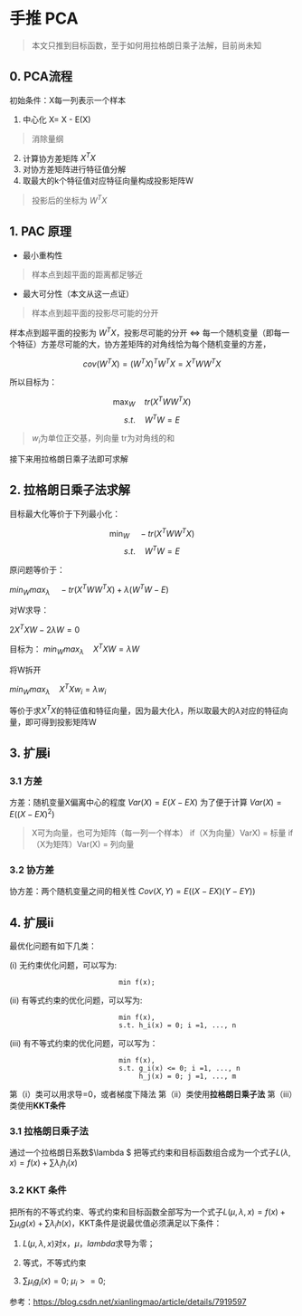# 手推 PCA

> 本文只推到目标函数，至于如何用拉格朗日乘子法解，目前尚未知

## 0. PCA流程

初始条件：X每一列表示一个样本

1. 中心化 X= X - E(X)

> 消除量纲

2. 计算协方差矩阵 $X^{T}X$
3. 对协方差矩阵进行特征值分解
4. 取最大的k个特征值对应特征向量构成投影矩阵W

> 投影后的坐标为 $W^{T}X$

## 1. PAC 原理

- 最小重构性

> 样本点到超平面的距离都足够近

- 最大可分性（本文从这一点证）

> 样本点到超平面的投影尽可能的分开

样本点到超平面的投影为 $W^{T}X$，投影尽可能的分开 <=> 每一个随机变量（即每一个特征）方差尽可能的大，协方差矩阵的对角线恰为每个随机变量的方差，

$$cov(W^{T}X) = (W^{T}X)^{T}W^{T}X = X^{T}WW^{T}X$$

所以目标为：

$$\max_W \quad tr(X^{T}WW^{T}X)$$
$$s.t. \quad W^{T}W = E$$


> $w_i$为单位正交基，列向量
> tr为对角线的和

接下来用拉格朗日乘子法即可求解

## 2. 拉格朗日乘子法求解

目标最大化等价于下列最小化：

$$\min_W \quad -tr(X^{T}WW^{T}X)$$
$$s.t. \quad W^{T}W = E$$

原问题等价于：

$min_W max_\lambda \quad -tr(X^{T}WW^{T}X)+\lambda (W^{T}W-E)$

对W求导：

$2X^{T}XW - 2\lambda W = 0$

目标为：
$min_W max_\lambda \quad X^{T}XW = \lambda W$

将W拆开

$min_W max_\lambda \quad X^{T}Xw_{i} = \lambda w_{i}$

等价于求$X^{T}X$的特征值和特征向量，因为最大化$\lambda$，所以取最大的$\lambda$对应的特征向量，即可得到投影矩阵W


## 3. 扩展i

### 3.1 方差

方差：随机变量X偏离中心的程度
$Var(X) = E(X-EX)$
为了便于计算
$Var(X) = E((X-EX)^{2})$

> X可为向量，也可为矩阵（每一列一个样本）
> if（X为向量）VarX) = 标量
> if（X为矩阵）Var(X) = 列向量

### 3.2 协方差

协方差：两个随机变量之间的相关性
$Cov(X, Y) = E((X-EX)(Y-EY))$

## 4. 扩展ii

最优化问题有如下几类：

(i) 无约束优化问题，可以写为:

                               min f(x);  

(ii) 有等式约束的优化问题，可以写为:

                               min f(x), 
                               s.t. h_i(x) = 0; i =1, ..., n 

(iii) 有不等式约束的优化问题，可以写为：

                               min f(x), 
                               s.t. g_i(x) <= 0; i =1, ..., n
                                    h_j(x) = 0; j =1, ..., m

第（i）类可以用求导=0，或者梯度下降法
第（ii）类使用**拉格朗日乘子法**
第（iii）类使用**KKT条件**

### 3.1 拉格朗日乘子法

通过一个拉格朗日系数$\lambda $ 把等式约束和目标函数组合成为一个式子$L(\lambda , x) = f(x) + \sum \lambda_i h_i(x)$

### 3.2 KKT 条件

把所有的不等式约束、等式约束和目标函数全部写为一个式子$L(\mu, \lambda, x) = f(x) + \sum \mu_i g(x)+\sum \lambda_i h(x)$，KKT条件是说最优值必须满足以下条件：

1. $L(\mu, \lambda, x)$对x，$\mu$，$lambda$求导为零；

2. 等式，不等式约束

3. $\sum \mu_i g_i(x) = 0$;
   $\mu_i >= 0$;

参考：https://blog.csdn.net/xianlingmao/article/details/7919597
